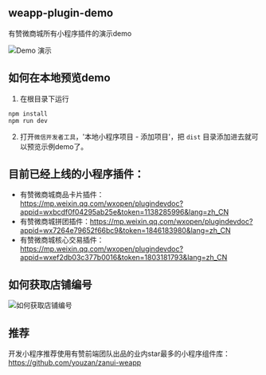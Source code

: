 ## weapp-plugin-demo

有赞微商城所有小程序插件的演示demo

![Demo 演示](https://img.yzcdn.cn/upload_files/2018/07/26/FtcFpmMGvjMLQAIdURcyeYMnx6Mt.jpg?imageView2/2/w/300/h/300)

## 如何在本地预览demo

1. 在根目录下运行

```shell
npm install
npm run dev
```

2. 打开`微信开发者工具`，'本地小程序项目 - 添加项目'，把 `dist` 目录添加进去就可以预览示例demo了。

## 目前已经上线的小程序插件：
* 有赞微商城商品卡片插件：https://mp.weixin.qq.com/wxopen/plugindevdoc?appid=wxbcdf0f04295ab25e&token=1138285996&lang=zh_CN
* 有赞微商城拼团插件：https://mp.weixin.qq.com/wxopen/plugindevdoc?appid=wx7264e79652f66bc9&token=1846183980&lang=zh_CN
* 有赞微商城核心交易插件：https://mp.weixin.qq.com/wxopen/plugindevdoc?appid=wxef2db03c377b0016&token=1803181793&lang=zh_CN

## 如何获取店铺编号

![如何获取店铺编号](https://img.yzcdn.cn/upload_files/2018/08/07/FpYZz_s0JjrzyI8bQ-CA1QDz4gc5.png)

## 推荐
开发小程序推荐使用有赞前端团队出品的业内star最多的小程序组件库： https://github.com/youzan/zanui-weapp
